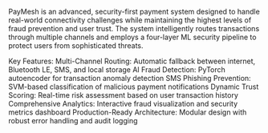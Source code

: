 PayMesh is an advanced, security-first payment system designed to handle real-world connectivity challenges while maintaining the highest levels of fraud prevention and user trust. The system intelligently routes transactions through multiple channels and employs a four-layer ML security pipeline to protect users from sophisticated threats.

Key Features:
    Multi-Channel Routing: Automatic fallback between internet, Bluetooth LE, SMS, and local storage
    AI Fraud Detection: PyTorch autoencoder for transaction anomaly detection
    SMS Phishing Prevention: SVM-based classification of malicious payment notifications
    Dynamic Trust Scoring: Real-time risk assessment based on user transaction history
    Comprehensive Analytics: Interactive fraud visualization and security metrics dashboard
    Production-Ready Architecture: Modular design with robust error handling and audit logging
